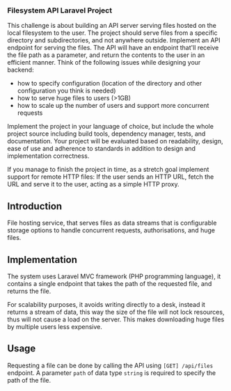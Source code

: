 ### **Filesystem API Laravel Project**

This challenge is about building an API server serving files hosted on the local filesystem to the user. The project should serve files from a specific directory and subdirectories, and not anywhere outside. Implement an API endpoint for serving the files. The API will have an endpoint that'll receive the file path as a parameter, and return the contents to the user in an efficient manner. Think of the following issues while designing your backend: 
- how to specify configuration (location of the directory and other configuration you think is needed)
- how to serve huge files to users (>1GB) 
- how to scale up the number of users and support more concurrent requests

Implement the project in your language of choice, but include the whole project source including build tools, dependency manager, tests, and documentation. Your project will be evaluated based on readability, design, ease of use and adherence to standards in addition to design and implementation correctness. 

If you manage to finish the project in time, as a stretch goal implement support for remote HTTP files: If the user sends an HTTP URL, fetch the URL and serve it to the user, acting as a simple HTTP proxy. 


## **Introduction**
File hosting service, that serves files as data streams that is configurable storage options to handle concurrent requests, authorisations, and huge files.

## **Implementation**
The system uses Laravel MVC framework (PHP programming language), it contains a single endpoint that takes the path of the requested file, and returns the file.

For scalability purposes, it avoids writing directly to a desk, instead it returns a stream of data, this way the size of the file will not lock resources, thus will not cause a load on the server. This makes downloading huge files by multiple users less expensive.

## **Usage**
Requesting a file can be done by calling the API using ``[GET] /api/files`` endpoint. A parameter ``path`` of data type `string` is required to specify the path of the file.

